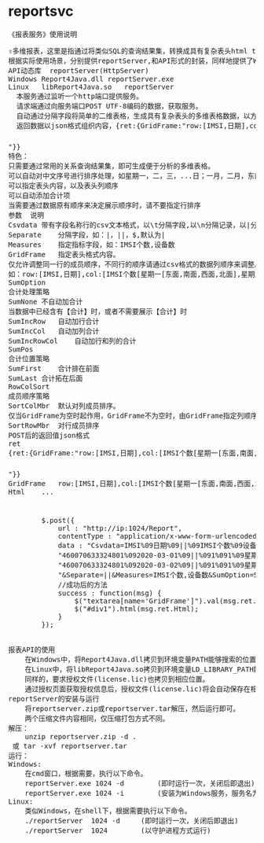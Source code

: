 # reportsvc
《报表服务》使用说明
<pre>
⇧多维报表，这里是指通过将类似SQL的查询结果集，转换成具有复杂表头html table格式的工具。
根据实际使用场景，分别提供reportServer,和API形式的封装，同样地提供了Windows环境和Linux环境下的产品。
API动态库	reportServer(HttpServer)
Windows	Report4Java.dll	reportServer.exe
Linux	libReport4Java.so	reportServer
  本服务通过监听一个http端口提供服务。
  请求端通过向服务端口POST UTF-8编码的数据，获取服务。
  自动通过分隔字段将简单的二维表格，生成具有复杂表头的多维表格数据，以方便展示多维数据。
  返回数据以json格式组织内容，{ret:{GridFrame:"row:[IMSI,日期],col:[IMSI个数[星期一[东面,南面,西面,北面],星期三[南面,北面],星期日[南面]],设备数[星期一[东面,南面,西面,北面],星期三[南面,北面],星期日[南面]]]", Html:"<table>...</table>"}}
特色：
只需要通过常用的关系查询结果集，即可生成便于分析的多维表格。
可以自动对中文序号进行排序处理，如星期一，二，三，...日；一月，二月，东南西北，上中下...
可以指定表头内容，以及表头列顺序
可以自动添加合计项
当需要通过数据原有顺序来决定展示顺序时，请不要指定行排序
参数	说明
Csvdata	带有字段名称行的csv文本格式，以\t分隔字段,以\n分隔记录，以|分隔行列字段
Separate	分隔字段，如：|，||，$,默认为|
Measures	指定指标字段，如：IMSI个数,设备数
GridFrame	指定表头格式内容。
仅允许调整同一行的成员顺序，不同行的顺序请通过csv格式的数据列顺序来调整。
如：row:[IMSI,日期],col:[IMSI个数[星期一[东面,南面,西面,北面],星期三[南面,北面],星期日[南面]],设备数[星期一[东面,南面,西面,北面],星期三[南面,北面],星期日[南面]]]
SumOption	
合计处理策略
SumNone	不自动加合计
当数据中已经含有【合计】时，或者不需要展示【合计】时
SumIncRow	自动加行合计
SumIncCol	自动加列合计
SumIncRowCol	自动加行和列的合计
SumPos	
合计位置策略
SumFirst	合计排在前面
SumLast	合计拓在后面
RowColSort	
成员顺序策略
SortColMbr	默认对列成员排序。
仅当GridFrame为空时起作用，GridFrame不为空时，由GridFrame指定列顺序
SortRowMbr	对行成员排序
POST后的返回值json格式
ret	
{ret:{GridFrame:"row:[IMSI,日期],col:[IMSI个数[星期一[东面,南面,西面,北面],星期三[南面,北面],星期日[南面]],设备数[星期一[东面,南面,西面,北面],星期三[南面,北面],星期日[南面]]]", Html:"<table>...</table>"}}
GridFrame	row:[IMSI,日期],col:[IMSI个数[星期一[东面,南面,西面,北面],星期三[南面,北面],星期日[南面]],设备数[星期一[东面,南面,西面,北面],星期三[南面,北面],星期日[南面]]]
Html	<table>...</table>
        $.post({
            url : "http://ip:1024/Report",
            contentType : "application/x-www-form-urlencoded",
            data : "Csvdata=IMSI%09日期%09||%09IMSI个数%09设备数%09星期%09分类名%0A"\
            "460070633324801%092020-03-01%09||%091%091%09星期一%09北面%0A"\
            "460070633324801%092020-03-02%09||%091%091%09星期一%09南面"\
            "&Separate=||&Measures=IMSI个数,设备数&SumOption=SumIncRowCol&SumPos=SumFirst&RowColSort=SortRowMbr",
            //成功后的方法
            success : function(msg) {
                $("textarea[name='GridFrame']").val(msg.ret.GridFrame);
                $("#div1").html(msg.ret.Html);
            }
        });

    
报表API的使用
    在Windows中，将Report4Java.dll拷贝到环境变量PATH能够搜索的位置。
    在Linux中，将libReport4Java.so拷贝到环境变量LD_LIBRARY_PATH能够搜索的位置。
    同样的，要求授权文件(license.lic)也拷贝到相应位置。
    通过授权页面获取授权信息后，授权文件(license.lic)将会自动保存在相应的服务程序目录：reportServer.exe(或reportServer)所在目录。
reportServer的安装与运行
    将reportserver.zip或reportserver.tar解压，然后运行即可。
    两个压缩文件内容相同，仅压缩打包方式不同。
解压：
    unzip reportserver.zip -d .
 或 tar -xvf reportserver.tar 
运行：
Windows:
	在cmd窗口，根据需要，执行以下命令。
	reportServer.exe 1024 -d		(即时运行一次，关闭后即退出)
	reportServer.exe 1024 -i		(安装为Windows服务，服务名为ReportServer1024，这个需要管理员权限)
Linux:
	类似Windows，在shell下，根据需要执行以下命令。
	./reportServer  1024 -d		(即时运行一次，关闭后即退出)
	./reportServer  1024 	    (以守护进程方式运行)
</pre>
